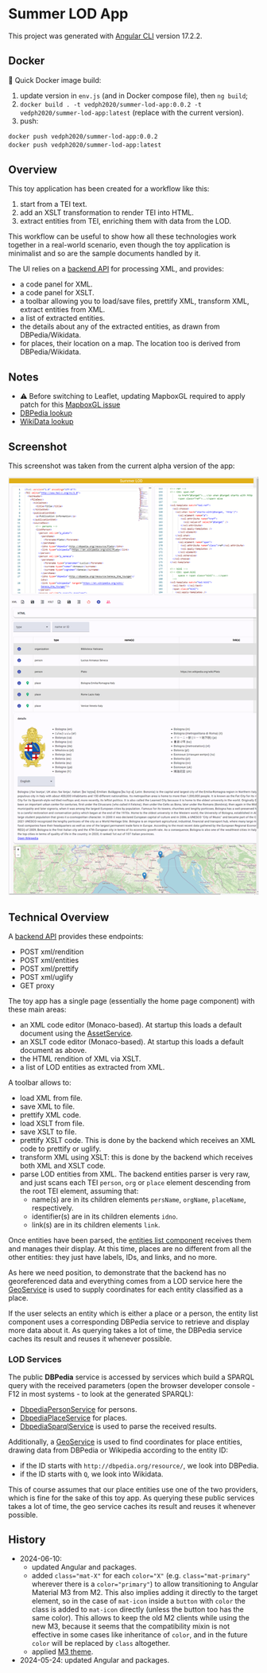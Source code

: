 # Summer LOD App

This project was generated with [Angular CLI](https://github.com/angular/angular-cli) version 17.2.2.

## Docker

🐋 Quick Docker image build:

1. update version in `env.js` (and in Docker compose file), then `ng build`;
2. `docker build . -t vedph2020/summer-lod-app:0.0.2 -t vedph2020/summer-lod-app:latest` (replace with the current version).
3. push:

```bash
docker push vedph2020/summer-lod-app:0.0.2
docker push vedph2020/summer-lod-app:latest
```

## Overview

This toy application has been created for a workflow like this:

1. start from a TEI text.
2. add an XSLT transformation to render TEI into HTML.
3. extract entities from TEI, enriching them with data from the LOD.

This workflow can be useful to show how all these technologies work together in a real-world scenario, even though the toy application is minimalist and so are the sample documents handled by it.

The UI relies on a [backend API](https://github.com/vedph/summer-lod-api) for processing XML, and provides:

- a code panel for XML.
- a code panel for XSLT.
- a toolbar allowing you to load/save files, prettify XML, transform XML, extract entities from XML.
- a list of extracted entities.
- the details about any of the extracted entities, as drawn from DBPedia/Wikidata.
- for places, their location on a map. The location too is derived from DBPedia/Wikidata.

## Notes

- ⚠️ Before switching to Leaflet, updating MapboxGL required to apply patch for this [MapboxGL issue](https://github.com/Wykks/ngx-mapbox-gl/issues/410)
- [DBPedia lookup](https://lookup.dbpedia.org/index.html)
- [WikiData lookup](https://query.wikidata.org/)

## Screenshot

This screenshot was taken from the current alpha version of the app:

![screenshot](shot.png)

## Technical Overview

A [backend API](https://github.com/vedph/summer-lod-api) provides these endpoints:

- POST xml/rendition
- POST xml/entities
- POST xml/prettify
- POST xml/uglify
- GET proxy

The toy app has a single page (essentially the home page component) with these main areas:

- an XML code editor (Monaco-based). At startup this loads a default document using the [AssetService](/src/services/asset.service.ts).
- an XSLT code editor (Monaco-based). At startup this loads a default document as above.
- the HTML rendition of XML via XSLT.
- a list of LOD entities as extracted from XML.

A toolbar allows to:

- load XML from file.
- save XML to file.
- prettify XML code.
- load XSLT from file.
- save XSLT to file.
- prettify XSLT code. This is done by the backend which receives an XML code to prettify or uglify.
- transform XML using XSLT: this is done by the backend which receives both XML and XSLT code.
- parse LOD entities from XML. The backend entities parser is very raw, and just scans each TEI `person`, `org` or `place` element descending from the root TEI element, assuming that:
  - name(s) are in its children elements `persName`, `orgName`, `placeName`, respectively.
  - identifier(s) are in its children elements `idno`.
  - link(s) are in its children elements `link`.

Once entities have been parsed, the [entities list component](./src/app/components/entity-list/entity-list.component.ts) receives them and manages their display. At this time, places are no different from all the other entities: they just have labels, IDs, and links, and no more.

As here we need position, to demonstrate that the backend has no georeferenced data and everything comes from a LOD service here the [GeoService](./src/app/services/geo.service.ts) is used to supply coordinates for each entity classified as a place.

If the user selects an entity which is either a place or a person, the entity list component uses a corresponding DBPedia service to retrieve and display more data about it. As querying takes a lot of time, the DBPedia service caches its result and reuses it whenever possible.

### LOD Services

The public **DBPedia** service is accessed by services which build a SPARQL query with the received parameters (open the browser developer console - F12 in most systems - to look at the generated SPARQL):

- [DbpediaPersonService](./src/services/dbpedia-person.service.ts) for persons.
- [DbpediaPlaceService](./src/services/dbpedia-place.service.ts) for places.
- [DbpediaSparqlService](./src/services/dbpedia-sparql.service.ts) is used to parse the received results.

Additionally, a [GeoService](./src/app/services/geo.service.ts) is used to find coordinates for place entities, drawing data from DBPedia or Wikipedia according to the entity ID:

- if the ID starts with `http://dbpedia.org/resource/`, we look into DBPedia.
- if the ID starts with `Q`, we look into Wikidata.

This of course assumes that our place entities use one of the two providers, which is fine for the sake of this toy app. As querying these public services takes a lot of time, the geo service caches its result and reuses it whenever possible.

## History

- 2024-06-10:
  - updated Angular and packages.
  - added `class="mat-X"` for each `color="X"` (e.g. `class="mat-primary"` wherever there is a `color="primary"`) to allow transitioning to Angular Material M3 from M2. This also implies adding it directly to the target element, so in the case of `mat-icon` inside a `button` with `color` the class is added to `mat-icon` directly (unless the button too has the same color). This allows to keep the old M2 clients while using the new M3, because it seems that the compatibility mixin is not effective in some cases like inheritance of `color`, and in the future `color` will be replaced by `class` altogether.
  - applied [M3 theme](https://material.angular.io/guide/theming).
- 2024-05-24: updated Angular and packages.
